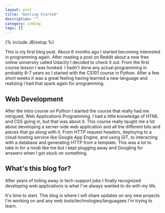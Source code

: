 ```yaml
---
layout: post
title: "Getting Started"
description: ""
category: coding
tags: []
---
```

{% include JB/setup %}

This is my first blog post. About 6 months ago I started becoming interested in programming again. After reading a post on Reddit about a new free online university called Udacity I decided to check it out. From the first course lesson I was hooked. I hadn't done any actual programming in probably 6-7 years so I started with the CS101 course in Python. After a few short weeks it was a great feeling having learned a new language and realizing I had that spark again for programming. 

## Web Development

After the intro course on Python I started the course that really had me intrigued, Web Applications Programming. I had a little knowledge of HTML and CSS going in, but that was about it. This course really taught me a lot about developing a server-side web application and all the different bits and pieces that go along with it. From HTTP request headers, deploying to a cloud hosting service like Google App Engine, and using GIT, to interacting with a database and generating HTTP from a template. This was a lot to take in for a noob like me but I kept plugging away and Googling for answers when I got stuck on something. 


## What's this blog for?

After years of toiling away in tech-support jobs I finally recognized developing web applications is what I've always wanted to do with my life. 

It's time to start. This blog is where I will share updates on any new projects I'm working on and any web tools/technologies/languagaes I'm trying to learn.